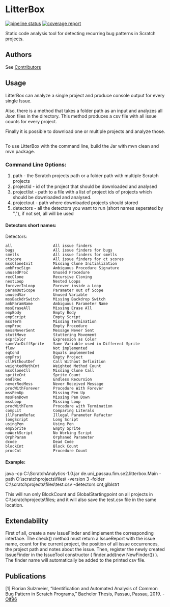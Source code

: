 # LitterBox

[![pipeline status](https://gitlab.infosun.fim.uni-passau.de/se2/litterbox/badges/master/pipeline.svg)](https://gitlab.infosun.fim.uni-passau.de/se2/litterbox/pipelines)
[![coverage report](https://gitlab.infosun.fim.uni-passau.de/se2/litterbox/badges/master/coverage.svg)](https://gitlab.infosun.fim.uni-passau.de/se2/litterbox/commits/master)


Static code analysis tool for detecting recurring bug patterns in Scratch projects. 

## Authors

See [Contributors](https://gitlab.infosun.fim.uni-passau.de/se2/litterbox/-/graphs/master)

## Usage

LitterBox can analyze a single project and produce console output for every single Issue.

Also, there is a method that takes a folder path as an input and analyzes all Json files in the directory. 
This method produces a csv file with all issue counts for every project.

Finally it is possible to download one or multiple projects and analyze those.

##
To use LitterBox with the command line, build the Jar with mvn clean and mvn package.

### Command Line Options:

1. path - the Scratch projects path or a folder path with multiple Scratch projects
2. projectid - id of the project that should be downloaded and analysed
3. projectlist - path to a file with a list of project ids of projects which should be downloaded and analysed.
4. projectout - path where downloaded projects should stored
5. detectors - all the detectors you want to run (short names seperated by ","), if not set, all will be used

#### Detectors short names:


Detectors:
  
	all                  All issue finders               
	bugs                 All issue finders for bugs      
	smells               All issue finders for smells    
	ctscore              All issue finders for ct scores  
	mssCloneInit         Missing Clone Initialization    
	ambProcSign          Ambiguous Procedure Signature   
	unusedProc           Unused Procedure                
	recClone             Recursive Cloning               
	nestLoop             Nested Loops                    
	foreverInLoop        Forever inside a Loop           
	paramOutScope        Parameter out of Scope          
	unusedVar            Unused Variable                 
	mssBackdrSwitch      Missing Backdrop Switch         
	ambParamName         Ambiguous Parameter Name        
	mssEraseAll          Missing Erase All               
	empBody              Empty Body                      
	empScript            Empty Script                    
	mssTerm              Missing Termination             
	empProc              Empty Procedure                 
	messNeverSent        Message Never Sent              
	stuttMove            Stuttering Movement             
	exprColor            Expression as Color             
	sameVarDiffSprite    Same Variable used in Different Sprite  
	flow                 Not implemented                 
	eqCond               Equals implemented              
	empProj              Empty Project                   
	cllWithoutDef        Call Without Definition         
	weightedMethCnt      Weighted Method Count           
	mssCloneCll          Missing Clone Call              
	spriteCnt            Sprite Count                    
	endlRec              Endless Recursion               
	neverRecMess         Never Received Message          
	procWithForever      Procedure With Forever          
	mssPenUp             Missing Pen Up                  
	mssPenDown           Missing Pen Down                
	mssLoop              Missing Loop                    
	procWithTerm         Procedure with Termination      
	compLit              Comparing Literals              
	illParamRefac        Illegal Parameter Refactor      
	longScript           Long Script                     
	usingPen             Using Pen                       
	empSprite            Empty Sprite                    
	noWorkScript         No Working Script               
	OrphParam            Orphaned Parameter              
	dcode                Dead Code                       
	blockCnt             Block Count                     
	procCnt              Procedure Count                 


#### Example:

java -cp C:\ScratchAnalytics-1.0.jar de.uni_passau.fim.se2.litterbox.Main -path C:\scratchprojects\files\ -version 3 -folder C:\scratchprojects\files\test.csv -detectors cnt,glblstrt

This will run only BlockCount and GlobalStartingpoint on all projects in C:\scratchprojects\files\; and it will also save the test.csv file in the same location.

## Extendability

First of all, create a new IssueFinder and implement the corresponding interface. 
The check() method must return a IssueReport with the issue name, count for the current project, 
the position of all issue occurrences, the project path and notes about the issue.
Then, register the newly created IssueFinder in the IssueTool constructor ( finder.add(new NewFinder()) ).
The finder name will automatically be added to the printed csv file.

## Publications

[1] Florian Sulzmeier, “Identification and Automated Analysis of Common Bug Pattern in Scratch Programs,” Bachelor Thesis, Passau, Passau, 2019. - [Olf96](https://github.com/Olf96)

